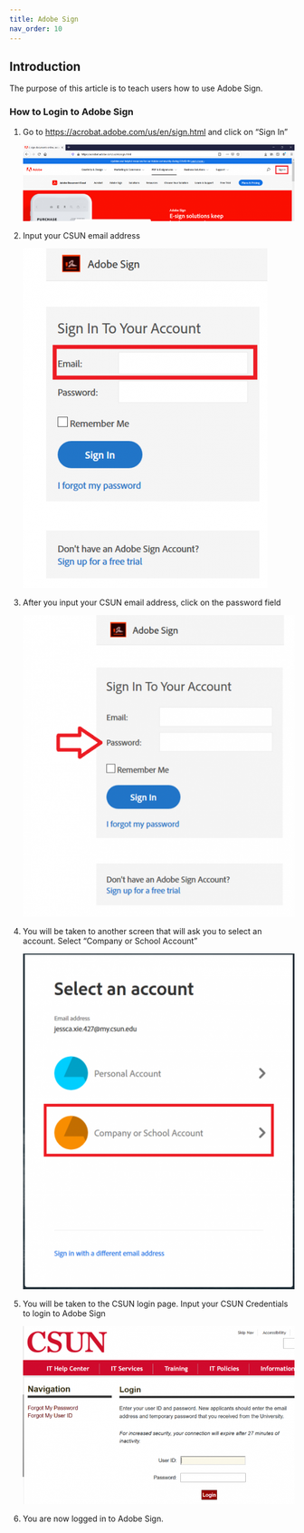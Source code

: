 ```yaml
---
title: Adobe Sign
nav_order: 10
---
```

## Introduction
The purpose of this article is to teach users how to use Adobe Sign.

### How to Login to Adobe Sign

1. Go to https://acrobat.adobe.com/us/en/sign.html and click on “Sign In”

   ![AdobeSign_1](./adobesign_1.png)

2. Input your CSUN email address

   ![AdobeSign_2](./AdobeSign_2.png)
 
3. After you input your CSUN email address, click on the password field

   ![adobesign_3](./adobesign_3.png)

4. You will be taken to another screen that will ask you to select an account. Select “Company or School Account”

   ![adobesign_4](./adobesign_4.png)

5. You will be taken to the CSUN login page. Input your CSUN Credentials to login to Adobe Sign

   ![adobesign_5](./adobesign_5.png)
   
6. You are now logged in to Adobe Sign.
